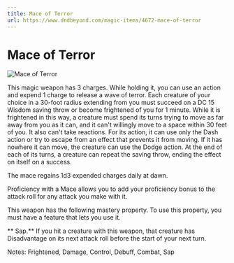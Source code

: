 ```yaml
---
title: Mace of Terror
url: https://www.dndbeyond.com/magic-items/4672-mace-of-terror
---
```


# Mace of Terror

![Mace of Terror](mace-of-terror.png)

This magic weapon has 3 charges. While holding it, you can use an action and expend 1 charge to release a wave of terror. Each creature of your choice in a 30-foot radius extending from you must succeed on a DC 15 Wisdom saving throw or become frightened of you for 1 minute. While it is frightened in this way, a creature must spend its turns trying to move as far away from you as it can, and it can't willingly move to a space within 30 feet of you. It also can't take reactions. For its action, it can use only the Dash action or try to escape from an effect that prevents it from moving. If it has nowhere it can move, the creature can use the Dodge action. At the end of each of its turns, a creature can repeat the saving throw, ending the effect on itself on a success.

The mace regains 1d3 expended charges daily at dawn.


Proficiency with a Mace allows you to add your proficiency bonus to the attack roll for any attack you make with it.

This weapon has the following mastery property. To use this property, you must have a feature that lets you use it.

** Sap.** If you hit a creature with this weapon, that creature has Disadvantage on its next attack roll before the start of your next turn.

Notes: Frightened, Damage, Control, Debuff, Combat, Sap